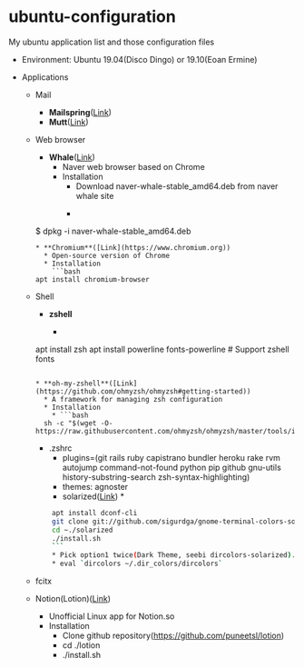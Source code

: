 # ubuntu-configuration

My ubuntu application list and those configuration files

* Environment: Ubuntu 19.04(Disco Dingo) or 19.10(Eoan Ermine)
* Applications

  * Mail
    * **Mailspring**([Link](https://www.getmailspring.com))
    * **Mutt**([Link](http://www.mutt.org))

  * Web browser
    * **Whale**([Link](https://whale.naver.com/ko))
      * Naver web browser based on Chrome
      * Installation
      	* Download naver-whale-stable_amd64.deb from naver whale site
      	* ```shell
	$ dpkg -i naver-whale-stable_amd64.deb
	```
    * **Chromium**([Link](https://www.chromium.org))
      * Open-source version of Chrome
      * Installation
      	```bash
	apt install chromium-browser
	```

  * Shell
    * **zshell**
      * ```bash
	apt install zsh
     	apt install powerline fonts-powerline # Support zshell fonts
	```
      
    * **oh-my-zshell**([Link](https://github.com/ohmyzsh/ohmyzsh#getting-started))
      * A framework for managing zsh configuration
      * Installation
        * ```bash
	  sh -c "$(wget -O- https://raw.githubusercontent.com/ohmyzsh/ohmyzsh/master/tools/install.sh)"
	  ```
      * .zshrc
        * plugins=(git rails ruby capistrano bundler heroku rake rvm autojump command-not-found python pip github gnu-utils history-substring-search zsh-syntax-highlighting)
        * themes: agnoster
        * solarized([Link](https://gist.github.com/renshuki/3cf3de6e7f00fa7e744a))
          *
	  ```bash
          apt install dconf-cli
          git clone git://github.com/sigurdga/gnome-terminal-colors-solarized.git ~/.solarized
          cd ~./solarized
          ./install.sh
          ```
          * Pick option1 twice(Dark Theme, seebi dircolors-solarized).
          * eval `dircolors ~/.dir_colors/dircolors`

  * fcitx

  * Notion(Lotion)([Link](https://github.com/puneetsl/lotion))
    * Unofficial Linux app for Notion.so
    * Installation
      * Clone github repository(https://github.com/puneetsl/lotion)
      * cd ./lotion
      * ./install.sh
